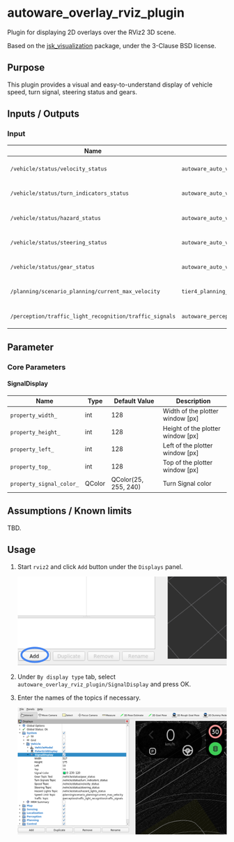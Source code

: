 # autoware_overlay_rviz_plugin

Plugin for displaying 2D overlays over the RViz2 3D scene.

Based on the [jsk_visualization](https://github.com/jsk-ros-pkg/jsk_visualization)
package, under the 3-Clause BSD license.

## Purpose

This plugin provides a visual and easy-to-understand display of vehicle speed, turn signal, steering status and gears.

## Inputs / Outputs

### Input

| Name                                                    | Type                                                    | Description                          |
| ------------------------------------------------------- | ------------------------------------------------------- | ------------------------------------ |
| `/vehicle/status/velocity_status`                       | `autoware_auto_vehicle_msgs::msg::VelocityReport`       | The topic is vehicle velocity        |
| `/vehicle/status/turn_indicators_status`                | `autoware_auto_vehicle_msgs::msg::TurnIndicatorsReport` | The topic is status of turn signal   |
| `/vehicle/status/hazard_status`                         | `autoware_auto_vehicle_msgs::msg::HazardReport`         | The topic is status of hazard        |
| `/vehicle/status/steering_status`                       | `autoware_auto_vehicle_msgs::msg::SteeringReport`       | The topic is status of steering      |
| `/vehicle/status/gear_status`                           | `autoware_auto_vehicle_msgs::msg::GearReport`           | The topic is status of gear          |
| `/planning/scenario_planning/current_max_velocity`      | `tier4_planning_msgs::msg::VelocityLimit`               | The topic is velocity limit          |
| `/perception/traffic_light_recognition/traffic_signals` | `autoware_perception_msgs::msg::TrafficSignalArray`     | The topic is status of traffic light |

## Parameter

### Core Parameters

#### SignalDisplay

| Name                     | Type   | Default Value        | Description                       |
| ------------------------ | ------ | -------------------- | --------------------------------- |
| `property_width_`        | int    | 128                  | Width of the plotter window [px]  |
| `property_height_`       | int    | 128                  | Height of the plotter window [px] |
| `property_left_`         | int    | 128                  | Left of the plotter window [px]   |
| `property_top_`          | int    | 128                  | Top of the plotter window [px]    |
| `property_signal_color_` | QColor | QColor(25, 255, 240) | Turn Signal color                 |

## Assumptions / Known limits

TBD.

## Usage

1. Start `rviz2` and click `Add` button under the `Displays` panel.

   ![select_add](./assets/images/select_add.png)

2. Under `By display type` tab, select `autoware_overlay_rviz_plugin/SignalDisplay` and press OK.

3. Enter the names of the topics if necessary.

   ![select_topic_name](./assets/images/select_topic_name.png)
